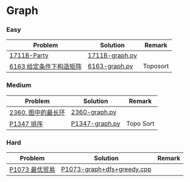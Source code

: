 # Graph

### Easy

| Problem | Solution | Remark |
| ------- | -------- | ------ |
| [1711B-Party](https://codeforces.com/problemset/problem/1711/B) | [1711B-graph.py](https://github.com/chuzhumin98/PythonForMillions/blob/main/Codeforces/1711/1711B-graph.py) |        |
| [6163 给定条件下构造矩阵](https://leetcode.cn/problems/build-a-matrix-with-conditions/) | [6163-graph.py](https://github.com/chuzhumin98/PythonForMillions/blob/main/LeetCode/6163-graph.py) | Toposort |



### Medium

| Problem                                                      | Solution                                                     | Remark |
| ------------------------------------------------------------ | ------------------------------------------------------------ | ------ |
| [2360. 图中的最长环](https://leetcode.cn/problems/longest-cycle-in-a-graph/)  | [2360-graph.py](https://github.com/chuzhumin98/PythonForMillions/blob/main/LeetCode/2360-graph.py)  |        |
| [P1347 排序](https://www.luogu.com.cn/problem/P1347) | [P1347-graph.py](https://github.com/chuzhumin98/PythonForMillions/blob/main/luogu/P1347-graph.py) | Topo Sort |



### Hard

| Problem | Solution | Remark |
| ------- | -------- | ------ |
| [P1073 最优贸易](https://www.luogu.com.cn/problem/P1073) | [P1073-graph+dfs+greedy.cpp](https://github.com/chuzhumin98/PythonForMillions/blob/main/luogu/P1073-graph%2Bdfs%2Bgreedy.cpp) | |